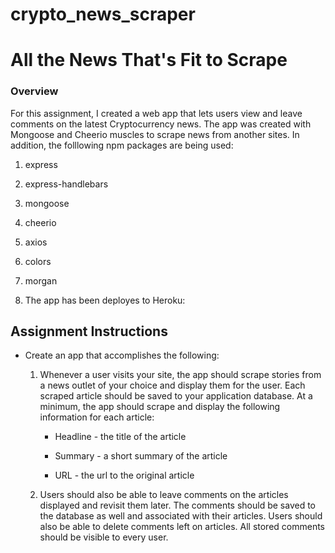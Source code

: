 # crypto_news_scraper


# All the News That's Fit to Scrape

### Overview

For this assignment, I created a web app that lets users view and leave comments on the latest Cryptocurrency news. The app was created with Mongoose and Cheerio muscles to scrape news from another sites. In addition, the folllowing npm packages are being used:

   1. express

   2. express-handlebars

   3. mongoose

   4. cheerio

   5. axios

   6. colors

   7. morgan

3. The app has been deployes to Heroku: 



## Assignment Instructions

* Create an app that accomplishes the following:

  1. Whenever a user visits your site, the app should scrape stories from a news outlet of your choice and display them for the user. Each scraped article should be saved to your application database. At a minimum, the app should scrape and display the following information for each article:

     * Headline - the title of the article

     * Summary - a short summary of the article

     * URL - the url to the original article

  2. Users should also be able to leave comments on the articles displayed and revisit them later. The comments should be saved to the database as well and associated with their articles. Users should also be able to delete comments left on articles. All stored comments should be visible to every user.



